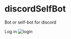 # discordSelfBot
Bot or self-bot for discord





Log in 
![login](https://i.imgur.com/tRfWruo.png)
